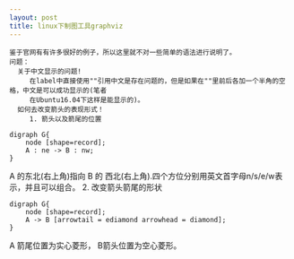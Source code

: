 ```yaml
---
layout: post
title: linux下制图工具graphviz
---
```


    鉴于官网有有许多很好的例子，所以这里就不对一些简单的语法进行说明了。
    问题：
      关于中文显示的问题!
         在label中直接使用""引用中文是存在问题的，但是如果在""里前后各加一个半角的空格，中文是可以成功显示的(笔者
         在Ubuntu16.04下这样是能显示的)。
      如何去改变箭头的表现形式！
         1. 箭头以及箭尾的位置
         
```
digraph G{
    node [shape=record];
    A : ne -> B : nw;
}
```
 A 的东北(右上角)指向 B 的 西北(右上角).四个方位分别用英文首字母n/s/e/w表示，并且可以组合。
        2. 改变箭头箭尾的形状
```
digraph G{
    node [shape=record];
    A -> B [arrowtail = ediamond arrowhead = diamond];
}
```
 A 箭尾位置为实心菱形， B箭头位置为空心菱形。

